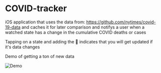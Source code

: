 # COVID-tracker

iOS application that
uses the data from: https://github.com/nytimes/covid-19-data
and caches it for later comparison and notifys a user when a watched state has a change in the cumulative COVID deaths or cases

Tapping on a state and adding the 👀 indicates that you will get updated if it's data changes

Demo of getting a ton of new data

![Demo](https://github.com/bibyzan/COVID-tracker/blob/master/demos/demo-new-data.gif)
